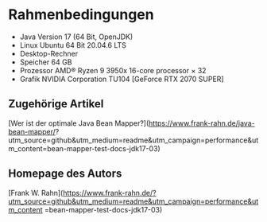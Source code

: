 # Rahmenbedingungen

* Java Version 17 (64 Bit, OpenJDK)
* Linux Ubuntu 64 Bit 20.04.6 LTS
* Desktop-Rechner
* Speicher 64 GB
* Prozessor AMD® Ryzen 9 3950x 16-core processor × 32
* Grafik NVIDIA Corporation TU104 [GeForce RTX 2070 SUPER]

## Zugehörige Artikel

[Wer ist der optimale Java Bean Mapper?](https://www.frank-rahn.de/java-bean-mapper/? utm_source=github&utm_medium=readme&utm_campaign=performance&utm_content=bean-mapper-test-docs-jdk17-03)

## Homepage des Autors

[Frank W. Rahn](https://www.frank-rahn.de/?utm_source=github&utm_medium=readme&utm_campaign=performance&utm_content =bean-mapper-test-docs-jdk17-03)

